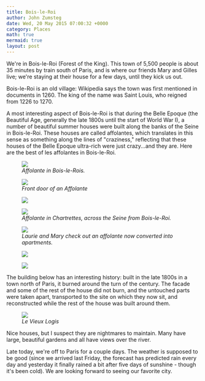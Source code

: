 ```yaml
---
title: Bois-le-Roi
author: John Zumsteg
date: Wed, 20 May 2015 07:00:32 +0000
category: Places
math: true
mermaid: true
layout: post
---
```

We're in Bois-le-Roi (Forest of the King). This town of 5,500 people is about 35 minutes by train south of Paris, and is where our friends Mary and Gilles live; we're staying at their house for a few days, until they kick us out.

Bois-le-Roi is an old village: Wikipedia says the town was first mentioned in documents in 1260. The king of the name was Saint Louis, who reigned from 1226 to 1270.

A most interesting aspect of Bois-le-Roi is that during the Belle Epoque (the Beautiful Age, generally the late 1800s until the start of World War I), a number of beautiful summer houses were built along the banks of the Seine in Bois-le-Roi. These houses are called affolantes, which translates in this sense as something along the lines of "craziness," reflecting that these houses of the Belle Epoque ultra-rich were just crazy...and they are. Here are the best of les affolantes in Bois-le-Roi.

<figure>
	<img src="{{site.url}}/assets/images/2015/05/DSC04648.jpg"/>
	<figcaption><em>Affolante in Bois-le-Rois.</em></figcaption>
</figure>



<figure>
	<img src="{{site.url}}/assets/images/2015/05/DSC04651.jpg"/>
	<figcaption><em>Front door of an Affolante</em></figcaption>
</figure>



<figure>
	<img src="{{site.url}}/assets/images/2015/05/DSC04652-300x225.jpg"/>
	<figcaption></figcaption>
</figure>



<figure>
	<img src="{{site.url}}/assets/images/2015/05/DSC04658.jpg"/>
	<figcaption><em>Affolante in Chartrettes, across the Seine from Bois-le-Roi.</em></figcaption>
</figure>



<figure>
	<img src="{{site.url}}/assets/images/2015/05/DSC04659.jpg"/>
	<figcaption><em>Laurie and Mary check out an affolante now converted into apartments.</em></figcaption>
</figure>



<figure>
	<img src="{{site.url}}/assets/images/2015/05/DSC04662-225x300.jpg"/>
	<figcaption></figcaption>
</figure>



<figure>
	<img src="{{site.url}}/assets/images/2015/05/DSC04663-300x210.jpg"/>
	<figcaption></figcaption>
</figure>



The building below has an interesting history: built in the late 1800s in a town north of Paris, it burned around the turn of the century. The facade and some of the rest of the house did not burn, and the untouched parts were taken apart, transported to the site on which they now sit, and reconstructed while the rest of the house was built around them.

<figure>
	<img src="{{site.url}}/assets/images/2015/05/DSC04677.jpg"/>
	<figcaption><em>Le Vieux Logis</em></figcaption>
</figure>



Nice houses, but I suspect they are nightmares to maintain. Many have large, beautiful gardens and all have views over the river.

Late today, we're off to Paris for a couple days. The weather is supposed to be good (since we arrived last Friday, the forecast has predicted rain every day and yesterday it finally rained a bit after five days of sunshine - though it's been cold). We are looking forward to seeing our favorite city.

